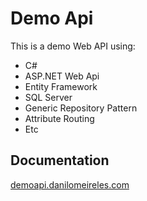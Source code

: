 # Demo Api

<p>
This is a demo Web API using:
</p>

<ul>
<li>C#</li>
<li>ASP.NET Web Api</li>
<li>Entity Framework</li>
<li>SQL Server</li>
<li>Generic Repository Pattern</li>
<li>Attribute Routing</li>
<li>Etc</li>
</ul>

## Documentation
<p><a href="demoapi.danilomeireles.com">demoapi.danilomeireles.com</a></p>
